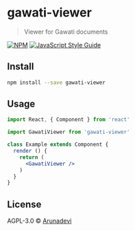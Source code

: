 # gawati-viewer

> Viewer for Gawati documents

[![NPM](https://img.shields.io/npm/v/gawati-viewer.svg)](https://www.npmjs.com/package/gawati-viewer) [![JavaScript Style Guide](https://img.shields.io/badge/code_style-standard-brightgreen.svg)](https://standardjs.com)

## Install

```bash
npm install --save gawati-viewer
```

## Usage

```jsx
import React, { Component } from 'react'

import GawatiViewer from 'gawati-viewer'

class Example extends Component {
  render () {
    return (
      <GawatiViewer />
    )
  }
}
```

## License

AGPL-3.0 © [Arunadevi](https://github.com/Arunadevi)
